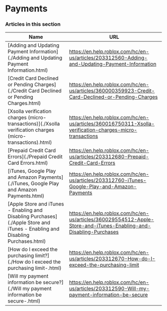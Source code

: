 # Payments  
### Articles in this section
Name|URL
-|-
[Adding and Updating Payment Information](./Adding and Updating Payment Information.html) |https://en.help.roblox.com/hc/en-us/articles/203312560-Adding-and-Updating-Payment-Information
[Credit Card Declined or Pending Charges](./Credit Card Declined or Pending Charges.html) |https://en.help.roblox.com/hc/en-us/articles/360000359923-Credit-Card-Declined-or-Pending-Charges
[Xsolla verification charges (micro-transactions)](./Xsolla verification charges (micro-transactions).html) |https://en.help.roblox.com/hc/en-us/articles/360016750311-Xsolla-verification-charges-micro-transactions
[Prepaid Credit Card Errors](./Prepaid Credit Card Errors.html) |https://en.help.roblox.com/hc/en-us/articles/203312680-Prepaid-Credit-Card-Errors
[iTunes, Google Play and Amazon Payments](./iTunes, Google Play and Amazon Payments.html) |https://en.help.roblox.com/hc/en-us/articles/203312760-iTunes-Google-Play-and-Amazon-Payments
[Apple Store and iTunes - Enabling and Disabling Purchases](./Apple Store and iTunes - Enabling and Disabling Purchases.html) |https://en.help.roblox.com/hc/en-us/articles/360029554512-Apple-Store-and-iTunes-Enabling-and-Disabling-Purchases
[How do I exceed the purchasing limit?](./How do I exceed the purchasing limit-.html) |https://en.help.roblox.com/hc/en-us/articles/203312670-How-do-I-exceed-the-purchasing-limit
[Will my payment information be secure?](./Will my payment information be secure-.html) |https://en.help.roblox.com/hc/en-us/articles/203312590-Will-my-payment-information-be-secure